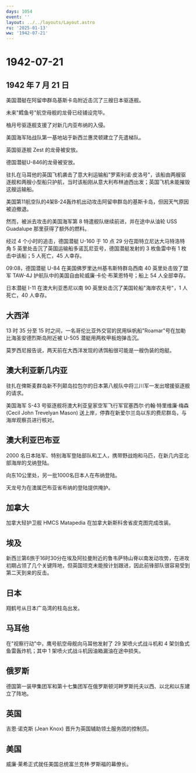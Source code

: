 ```yaml
---
days: 1054
event: ''
layout: ../../layouts/Layout.astro
ru: '2025-01-13'
ww: '1942-07-21'
---
```


# 1942-07-21

## 1942 年 7 月 21 日

美国潜艇在阿留申群岛基斯卡岛附近击沉了三艘日本驱逐舰。

未来"鳕鱼号"航空母舰的龙骨已经铺设完毕。

柚月号驱逐舰支援了对新几内亚布纳的入侵。

美国海军陆战队第一基地站于新西兰惠灵顿建立了先遣梯队。

英国驱逐舰 Zest 的龙骨被安放。

德国潜艇U-846的龙骨被安放。

驻扎在马耳他的英国飞机袭击了意大利运输船"罗索利诺·皮洛号"，该船由两艘驱逐舰和两艘小型船只护航，当时该船刚从意大利布林迪西出发；英国飞机未能摧毁这艘运输船。

美国第11航空队的4架B-24轰炸机出动攻击阿留申群岛的基斯卡岛，但因天气原因被迫撤退。

然而，被派去攻击的美国海军第 8 特遣舰队继续前进，并在途中从油轮 USS
Guadalupe 那里获得了额外的燃料。

经过 4 个小时的追击，德国潜艇 U-160 于 10 点 29
分在距特立尼达大马特洛特角 5
英里处击沉了英国运输船多诺瓦尼亚号，德国潜艇发射的 3 枚鱼雷中有 1
枚击中该船；5 人死亡，45 人幸存。

09:08，德国潜艇 U-84 在美国佛罗里达州基韦斯特群岛西南 40
英里处击毁了盟军 TAW-4J 护航队中的美国自由轮威廉·卡伦·布莱恩特号；船上
54 人全部幸存。

日本潜艇 I-11 在澳大利亚悉尼以南 90 英里处击沉了美国轮船"海岸农夫号"，1
人死亡，40 人幸存。

## 大西洋

13 时 35 分至 15
时之间，一名哥伦比亚外交官的民用纵帆船"Roamar"号在加勒比海圣安德烈斯岛附近被
U-505 潜艇用两枚甲板炮弹击沉。

莫罗西尼报告说，两天前在大西洋发现的诱饵船很可能是一艘伪装的炮艇。

## 澳大利亚新几内亚

驻扎在俾斯麦群岛新不列颠岛拉包尔的日本第八舰队中将三川军一发出增援驱逐舰的请求。

美国海军 S-43
号驱逐舰将澳大利亚皇家空军飞行军官塞西尔·约翰·特里维廉·梅森 (Cecil John
Trevelyan Mason)
送上岸，停靠在新爱尔兰岛以东的费尼群岛，与海岸观察员进行核对。

## 澳大利亚巴布亚

2000
名日本陆军、特别海军登陆部队和工人，携带野战炮和马匹，在新几内亚北部海岸的戈纳登陆。

向东10公里处，另一批1000名日本人在布纳登陆。

天龙号为在澳属巴布亚省布纳的登陆提供掩护。

## 加拿大

加拿大轻护卫舰 HMCS Matapedia 在加拿大新斯科舍省皮克图完成改装。

## 埃及

新西兰第6旅于16时30分在埃及阿拉曼附近的鲁韦萨特山脊以南发动攻势，在进攻初期占领了几个关键阵地，但英国坦克未能按计划跟进，因此前锋部队很容易受到第二天到来的反击。

## 日本

翔鹤号从日本广岛湾的柱岛出发。

## 马耳他

在"视察行动"中，鹰号航空母舰向马耳他发射了 29 架喷火式战斗机和 4
架剑鱼式鱼雷轰炸机；其中 1 架喷火式战斗机因油箱漏油在途中损失。

## 俄罗斯

德国第一装甲集团军和第十七集团军在俄罗斯顿河畔罗斯托夫以西、以北和以东建立了阵地。

## 英国

吉恩·诺克斯 (Jean Knox) 晋升为英国辅助领土服务团的控制员。

## 美国

威廉·莱希正式就任美国总统富兰克林·罗斯福的幕僚长。